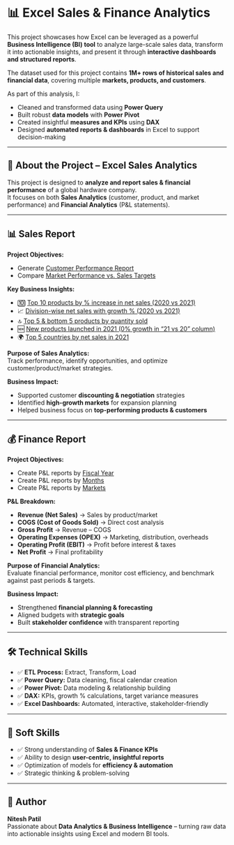 # 📊 Excel Sales & Finance Analytics

This project showcases how Excel can be leveraged as a powerful **Business Intelligence (BI) tool** to analyze large-scale sales data, transform it into actionable insights, and present it through **interactive dashboards and structured reports**.

The dataset used for this project contains **1M+ rows of historical sales and financial data**, covering multiple **markets, products, and customers**.

As part of this analysis, I:
- Cleaned and transformed data using **Power Query**
- Built robust **data models** with **Power Pivot**
- Created insightful **measures and KPIs** using **DAX**
- Designed **automated reports & dashboards** in Excel to support decision-making

---

## 🏢 About the Project – Excel Sales Analytics

This project is designed to **analyze and report sales & financial performance** of a global hardware company.  
It focuses on both **Sales Analytics** (customer, product, and market performance) and **Financial Analytics** (P&L statements).

---

## 📊 Sales Report

**Project Objectives:**
- Generate [Customer Performance Report](./Customer%20Performance%20Report.pdf)  
- Compare [Market Performance vs. Sales Targets](./Market%20Performance%20vs%20Target%20Report.pdf)  

**Key Business Insights:**
- 🔟 [Top 10 products by % increase in net sales (2020 vs 2021)](./Top%2010%20Products.pdf)  
- 📈 [Division-wise net sales with growth % (2020 vs 2021)](./Division.pdf)  
- 🔝 [Top 5 & bottom 5 products by quantity sold](./Top%20and%20bottom%20products%20-%20QTY.pdf)  
- 🆕 [New products launched in 2021 (0% growth in “21 vs 20” column)](./New%20Product%20Added%20in%202021.pdf)  
- 🌍 [Top 5 countries by net sales in 2021](./Top%205%20Countries.pdf)  

**Purpose of Sales Analytics:**  
Track performance, identify opportunities, and optimize customer/product/market strategies.

**Business Impact:**  
- Supported customer **discounting & negotiation** strategies  
- Identified **high-growth markets** for expansion planning  
- Helped business focus on **top-performing products & customers**  

---

## 💰 Finance Report

**Project Objectives:**
- Create P&L reports by [Fiscal Year](./P%26L%20Statement%20by%20Fiscal%20Year.pdf)  
- Create P&L reports by [Months](./P%26L%20Statement%20by%20Months.pdf)  
- Create P&L reports by [Markets](./P%26L%20Statement%20by%20Markets.pdf)  

**P&L Breakdown:**
- **Revenue (Net Sales)** → Sales by product/market  
- **COGS (Cost of Goods Sold)** → Direct cost analysis  
- **Gross Profit** → Revenue – COGS  
- **Operating Expenses (OPEX)** → Marketing, distribution, overheads  
- **Operating Profit (EBIT)** → Profit before interest & taxes  
- **Net Profit** → Final profitability  

**Purpose of Financial Analytics:**  
Evaluate financial performance, monitor cost efficiency, and benchmark against past periods & targets.

**Business Impact:**  
- Strengthened **financial planning & forecasting**  
- Aligned budgets with **strategic goals**  
- Built **stakeholder confidence** with transparent reporting  

---

## 🛠️ Technical Skills

- ✅ **ETL Process:** Extract, Transform, Load  
- ✅ **Power Query:** Data cleaning, fiscal calendar creation  
- ✅ **Power Pivot:** Data modeling & relationship building  
- ✅ **DAX:** KPIs, growth % calculations, target variance measures  
- ✅ **Excel Dashboards:** Automated, interactive, stakeholder-friendly  

---

## 🤝 Soft Skills

- ✅ Strong understanding of **Sales & Finance KPIs**  
- ✅ Ability to design **user-centric, insightful reports**  
- ✅ Optimization of models for **efficiency & automation**  
- ✅ Strategic thinking & problem-solving  

---

## 👤 Author

**Nitesh Patil**  
Passionate about **Data Analytics & Business Intelligence** – turning raw data into actionable insights using Excel and modern BI tools.
